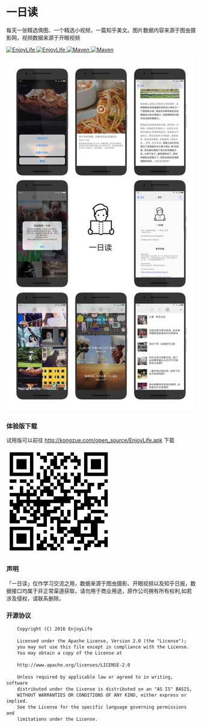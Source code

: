 # 一日读
每天一张精选倩图、一个精选小视频，一篇知乎美文。图片数据内容来源于图虫摄影网，视频数据来源于开眼视频

<a href="https://github.com/kongzue/EnjoyLife/">
<img src="https://img.shields.io/badge/EnjoyLife-1.0.0-green.svg" alt="EnjoyLife">
</a>
<a href="https://github.com/kongzue/EnjoyLife/">
<img src="https://img.shields.io/badge/Release-1.0.0-blue.svg" alt="EnjoyLife">
</a>
<a href="http://www.apache.org/licenses/LICENSE-2.0">
<img src="https://img.shields.io/badge/License-Apache%202.0-red.svg" alt="Maven">
</a>
<a href="http://www.kongzue.com">
<img src="https://img.shields.io/badge/Homepage-Kongzue.com-brightgreen.svg" alt="Maven">
</a>

![EnjoyLife](https://github.com/kongzue/Res/raw/master/app/src/main/res/mipmap-xxxhdpi/img_photo_onedayread_s.png)

### 体验版下载
试用版可以前往 http://kongzue.com/open_source/EnjoyLife.apk 下载

![Download](https://github.com/kongzue/Res/raw/master/app/src/main/res/mipmap-xxxhdpi/qrcode_download_enjoylife.png)

### 声明
「一日读」仅作学习交流之用，数据来源于图虫摄影、开眼视频以及知乎日报，数据接口均属于非正常渠道获取，请勿用于商业用途，原作公司拥有所有权利,如若涉及侵权，请联系删除。

### 开源协议
```
    Copyright (C) 2016 EnjoyLife

    Licensed under the Apache License, Version 2.0 (the "License");
    you may not use this file except in compliance with the License.
    You may obtain a copy of the License at

    http://www.apache.org/licenses/LICENSE-2.0

    Unless required by applicable law or agreed to in writing, software
    distributed under the License is distributed on an "AS IS" BASIS,
    WITHOUT WARRANTIES OR CONDITIONS OF ANY KIND, either express or implied.
    See the License for the specific language governing permissions and
    limitations under the License.
```

